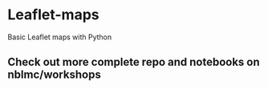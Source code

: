 # Leaflet-maps
Basic Leaflet maps with Python   

## Check out more complete repo and notebooks on nblmc/workshops ##


